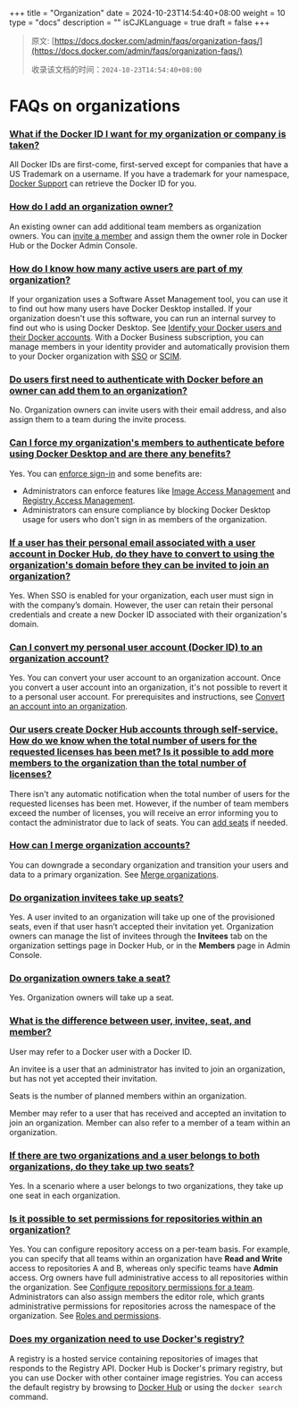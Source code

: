+++
title = "Organization"
date = 2024-10-23T14:54:40+08:00
weight = 10
type = "docs"
description = ""
isCJKLanguage = true
draft = false
+++

> 原文: [https://docs.docker.com/admin/faqs/organization-faqs/](https://docs.docker.com/admin/faqs/organization-faqs/)
>
> 收录该文档的时间：`2024-10-23T14:54:40+08:00`

# FAQs on organizations

### [What if the Docker ID I want for my organization or company is taken?](https://docs.docker.com/admin/faqs/organization-faqs/#what-if-the-docker-id-i-want-for-my-organization-or-company-is-taken)

All Docker IDs are first-come, first-served except for companies that have a US Trademark on a username. If you have a trademark for your namespace, [Docker Support](https://hub.docker.com/support/contact/) can retrieve the Docker ID for you.

### [How do I add an organization owner?](https://docs.docker.com/admin/faqs/organization-faqs/#how-do-i-add-an-organization-owner)

An existing owner can add additional team members as organization owners. You can [invite a member](https://docs.docker.com/admin/organization/members/#invite-members) and assign them the owner role in Docker Hub or the Docker Admin Console.

### [How do I know how many active users are part of my organization?](https://docs.docker.com/admin/faqs/organization-faqs/#how-do-i-know-how-many-active-users-are-part-of-my-organization)

If your organization uses a Software Asset Management tool, you can use it to find out how many users have Docker Desktop installed. If your organization doesn't use this software, you can run an internal survey to find out who is using Docker Desktop. See [Identify your Docker users and their Docker accounts](https://docs.docker.com/admin/organization/onboard/#step-1-identify-your-docker-users-and-their-docker-accounts). With a Docker Business subscription, you can manage members in your identity provider and automatically provision them to your Docker organization with [SSO](https://docs.docker.com/security/for-admins/single-sign-on/) or [SCIM](https://docs.docker.com/security/for-admins/provisioning/scim/).

### [Do users first need to authenticate with Docker before an owner can add them to an organization?](https://docs.docker.com/admin/faqs/organization-faqs/#do-users-first-need-to-authenticate-with-docker-before-an-owner-can-add-them-to-an-organization)

No. Organization owners can invite users with their email address, and also assign them to a team during the invite process.

### [Can I force my organization's members to authenticate before using Docker Desktop and are there any benefits?](https://docs.docker.com/admin/faqs/organization-faqs/#can-i-force-my-organizations-members-to-authenticate-before-using-docker-desktop-and-are-there-any-benefits)

Yes. You can [enforce sign-in](https://docs.docker.com/security/for-admins/enforce-sign-in/) and some benefits are:

- Administrators can enforce features like [Image Access Management](https://docs.docker.com/security/for-admins/hardened-desktop/image-access-management/) and [Registry Access Management](https://docs.docker.com/security/for-admins/hardened-desktop/registry-access-management/).
- Administrators can ensure compliance by blocking Docker Desktop usage for users who don't sign in as members of the organization.

### [If a user has their personal email associated with a user account in Docker Hub, do they have to convert to using the organization's domain before they can be invited to join an organization?](https://docs.docker.com/admin/faqs/organization-faqs/#if-a-user-has-their-personal-email-associated-with-a-user-account-in-docker-hub-do-they-have-to-convert-to-using-the-organizations-domain-before-they-can-be-invited-to-join-an-organization)

Yes. When SSO is enabled for your organization, each user must sign in with the company’s domain. However, the user can retain their personal credentials and create a new Docker ID associated with their organization's domain.

### [Can I convert my personal user account (Docker ID) to an organization account?](https://docs.docker.com/admin/faqs/organization-faqs/#can-i-convert-my-personal-user-account-docker-id-to-an-organization-account)

Yes. You can convert your user account to an organization account. Once you convert a user account into an organization, it's not possible to revert it to a personal user account. For prerequisites and instructions, see [Convert an account into an organization](https://docs.docker.com/admin/convert-account/).

### [Our users create Docker Hub accounts through self-service. How do we know when the total number of users for the requested licenses has been met? Is it possible to add more members to the organization than the total number of licenses?](https://docs.docker.com/admin/faqs/organization-faqs/#our-users-create-docker-hub-accounts-through-self-service-how-do-we-know-when-the-total-number-of-users-for-the-requested-licenses-has-been-met-is-it-possible-to-add-more-members-to-the-organization-than-the-total-number-of-licenses)

There isn't any automatic notification when the total number of users for the requested licenses has been met. However, if the number of team members exceed the number of licenses, you will receive an error informing you to contact the administrator due to lack of seats. You can [add seats](https://docs.docker.com/subscription/core-subscription/add-seats/) if needed.

### [How can I merge organization accounts?](https://docs.docker.com/admin/faqs/organization-faqs/#how-can-i-merge-organization-accounts)

You can downgrade a secondary organization and transition your users and data to a primary organization. See [Merge organizations](https://docs.docker.com/admin/organization/orgs/#merge-organizations).

### [Do organization invitees take up seats?](https://docs.docker.com/admin/faqs/organization-faqs/#do-organization-invitees-take-up-seats)

Yes. A user invited to an organization will take up one of the provisioned seats, even if that user hasn’t accepted their invitation yet. Organization owners can manage the list of invitees through the **Invitees** tab on the organization settings page in Docker Hub, or in the **Members** page in Admin Console.

### [Do organization owners take a seat?](https://docs.docker.com/admin/faqs/organization-faqs/#do-organization-owners-take-a-seat)

Yes. Organization owners will take up a seat.

### [What is the difference between user, invitee, seat, and member?](https://docs.docker.com/admin/faqs/organization-faqs/#what-is-the-difference-between-user-invitee-seat-and-member)

User may refer to a Docker user with a Docker ID.

An invitee is a user that an administrator has invited to join an organization, but has not yet accepted their invitation.

Seats is the number of planned members within an organization.

Member may refer to a user that has received and accepted an invitation to join an organization. Member can also refer to a member of a team within an organization.

### [If there are two organizations and a user belongs to both organizations, do they take up two seats?](https://docs.docker.com/admin/faqs/organization-faqs/#if-there-are-two-organizations-and-a-user-belongs-to-both-organizations-do-they-take-up-two-seats)

Yes. In a scenario where a user belongs to two organizations, they take up one seat in each organization.

### [Is it possible to set permissions for repositories within an organization?](https://docs.docker.com/admin/faqs/organization-faqs/#is-it-possible-to-set-permissions-for-repositories-within-an-organization)

Yes. You can configure repository access on a per-team basis. For example, you can specify that all teams within an organization have **Read and Write** access to repositories A and B, whereas only specific teams have **Admin** access. Org owners have full administrative access to all repositories within the organization. See [Configure repository permissions for a team](https://docs.docker.com/admin/organization/manage-a-team/#configure-repository-permissions-for-a-team). Administrators can also assign members the editor role, which grants administrative permissions for repositories across the namespace of the organization. See [Roles and permissions](https://docs.docker.com/security/for-admins/roles-and-permissions/).

### [Does my organization need to use Docker's registry?](https://docs.docker.com/admin/faqs/organization-faqs/#does-my-organization-need-to-use-dockers-registry)

A registry is a hosted service containing repositories of images that responds to the Registry API. Docker Hub is Docker's primary registry, but you can use Docker with other container image registries. You can access the default registry by browsing to [Docker Hub](https://hub.docker.com/) or using the `docker search` command.
